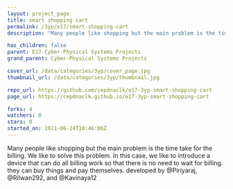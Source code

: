 ```yaml
---
layout: project_page
title: smart shopping cart
permalink: /3yp/e17/smart-shopping-cart
description: "Many people like shopping but the main problem is the time take for the billing. We like to solve this problem. In this case, we like to introduce a device that can do all billing work so that there is no need to wait for billing. they can buy things and pay themselves. developed by @Piriyaraj, @Rilwan292, and @Kavinaya12"

has_children: false
parent: E17 Cyber-Physical Systems Projects
grand_parent: Cyber-Physical Systems Projects

cover_url: /data/categories/3yp/cover_page.jpg
thumbnail_url: /data/categories/3yp/thumbnail.jpg

repo_url: https://github.com/cepdnaclk/e17-3yp-smart-shopping-cart
page_url: https://cepdnaclk.github.io/e17-3yp-smart-shopping-cart

forks: 4
watchers: 0
stars: 0
started_on: 2021-06-24T10:46:06Z
---
```

Many people like shopping but the main problem is the time take for the billing. We like to solve this problem. In this case, we like to introduce a device that can do all billing work so that there is no need to wait for billing. they can buy things and pay themselves. developed by @Piriyaraj, @Rilwan292, and @Kavinaya12

